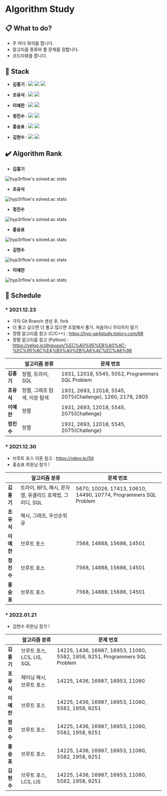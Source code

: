# Algorithm Study

## 📋 What to do?

* 주 마다 회의를 합니다.
* 알고리즘 종류와 풀 문제를 정합니다.
* 코드리뷰를 합니다.

## 🔨 Stack

* **김홍기** : <img src="https://img.shields.io/badge/C/C++-00599C?style=flat-square&logo=C++&logoColor=white"/> <img src="https://img.shields.io/badge/Visual Studio-5C2D91?style=flat-square&logo=Visual Studio&logoColor=white"/> <img src="https://img.shields.io/badge/MySQL-4479A1?style=flat-square&logo=MySQL&logoColor=white"/>

* **조유식** : <img src="https://img.shields.io/badge/C/C++-00599C?style=flat-square&logo=C++&logoColor=white"/> <img src="https://img.shields.io/badge/Visual Studio-5C2D91?style=flat-square&logo=Visual Studio&logoColor=white"/>

* **이예찬** : <img src="https://img.shields.io/badge/C/C++-00599C?style=flat-square&logo=C++&logoColor=white"/> <img src="https://img.shields.io/badge/Visual Studio-5C2D91?style=flat-square&logo=Visual Studio&logoColor=white"/>

* **정진수** : <img src="https://img.shields.io/badge/Python-000000C?style=flat-square&logo=Python&logoColor=white"/> <img src="https://img.shields.io/badge/Visual Studio Code-007ACC?style=flat-square&logo=Visual Studio Code&logoColor=white"/>

* **홍승표** : <img src="https://img.shields.io/badge/JavaScript-F7DF1E?style=flat-square&logo=JavaScript&logoColor=white"/> <img src="https://img.shields.io/badge/Visual Studio Code-007ACC?style=flat-square&logo=Visual Studio Code&logoColor=white"/>

* **김현수** : <img src="https://img.shields.io/badge/Python-000000C?style=flat-square&logo=Python&logoColor=white"/> <img src="https://img.shields.io/badge/Visual Studio Code-007ACC?style=flat-square&logo=Visual Studio Code&logoColor=white"/>

## ✔️ Algorithm Rank
* **김홍기**

![hyp3rflow's solved.ac stats](https://github-readme-solvedac.hyp3rflow.vercel.app/api/?handle=rlaghdrl333)

* **조유식**

![hyp3rflow's solved.ac stats](https://github-readme-solvedac.hyp3rflow.vercel.app/api/?handle=whdbtlr12)

* **정진수**

![hyp3rflow's solved.ac stats](https://github-readme-solvedac.hyp3rflow.vercel.app/api/?handle=wlstkd5129)

* **홍승표**

![hyp3rflow's solved.ac stats](https://github-readme-solvedac.hyp3rflow.vercel.app/api/?handle=tmdvy11)

* **김현수**

![hyp3rflow's solved.ac stats](https://github-readme-solvedac.hyp3rflow.vercel.app/api/?handle=rlagustn5)

* **이예찬**

![hyp3rflow's solved.ac stats](https://github-readme-solvedac.hyp3rflow.vercel.app/api/?handle=2praisehim)

## 📌 **Schedule**

### * 2021.12.23

* 각자 Git Branch 생성 후, fork
* 더 풀고 싶으면 더 풀고 많으면 조절해서 풀기. 처음이니 무리하지 말기
* 정렬 알고리즘 참고 (C/C++) : https://hyo-ue4study.tistory.com/68
* 정렬 알고리즘 참고 (Python) :  https://velog.io/@jguuun/%EC%A0%95%EB%A0%AC-%EC%95%8C%EA%B3%A0%EB%A6%AC%EC%A6%98

||알고리즘 분류|문제 번호|
|------|---|---|
|**김홍기**|정렬, 트라이, SQL|1931, 12018, 5545, 5052, Programmers SQL Problem|
|**조유식**|정렬, 그래프 탐색, 이분 탐색|1931, 2693, 12018, 5545, 2075(Challenge), 1260, 2178, 2805|
|**이예찬**|정렬|1931, 2693, 12018, 5545, 2075(Challenge)|
|**정진수**|정렬|1931, 2693, 12018, 5545, 2075(Challenge)|


### * 2021.12.30

* 브루트 포스 이론 참고 : https://rebro.kr/59
* 홍승표 회원님 참가 !

||알고리즘 분류|문제 번호|
|------|---|---|
|**김홍기**|트라이, BFS, 해시, 문자열, 유클리드 호제법, 그리디, SQL|5670, 10026, 17413, 10610, 14490, 10774, Programmers SQL Problem|
|**조유식**|해시, 그래프, 우선순위 큐||
|**이예찬**|브루트 포스|7568, 14888, 15686, 14501|
|**정진수**|브루트 포스|7568, 14888, 15686, 14501|
|**홍승표**|브루트 포스|7568, 14888, 15686, 14501|


### * 2022.01.21

* 김현수 회원님 참가 !

||알고리즘 분류|문제 번호|
|------|---|---|
|**김홍기**|브루트 포스, LCS, LIS, SQL|14225, 1436, 16987, 16953, 11060, 5582, 1958, 9251, Programmers SQL Problem|
|**조유식**|체이닝 해시, 브루트 포스|14225, 1436, 16987, 16953, 11060|
|**이예찬**|브루트 포스|14225, 1436, 16987, 16953, 11060, 5582, 1958, 9251|
|**정진수**|브루트 포스|14225, 1436, 16987, 16953, 11060, 5582, 1958, 9251|
|**홍승표**|브루트 포스|14225, 1436, 16987, 16953, 11060, 5582, 1958, 9251|
|**김현수**|브루트 포스, LCS, LIS|14225, 1436, 16987, 16953, 11060, 5582, 1958, 9251|
